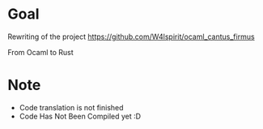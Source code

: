 # Goal

Rewriting of the project https://github.com/W4lspirit/ocaml_cantus_firmus

From Ocaml to Rust 


# Note
* Code translation is not finished
* Code Has Not Been Compiled yet :D